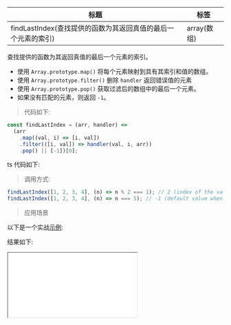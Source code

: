 | 标题                                                          | 标签        |
| ------------------------------------------------------------- | ----------- |
| findLastIndex(查找提供的函数为其返回真值的最后一个元素的索引) | array(数组) |

查找提供的函数为其返回真值的最后一个元素的索引。

- 使用 `Array.prototype.map()` 将每个元素映射到具有其索引和值的数组。
- 使用 `Array.prototype.filter()` 删除 `handler` 返回错误值的元素
- 使用 `Array.prototype.pop()` 获取过滤后的数组中的最后一个元素。
- 如果没有匹配的元素，则返回 `-1`。

> 代码如下:

```js
const findLastIndex = (arr, handler) =>
  (arr
    .map((val, i) => [i, val])
    .filter(([i, val]) => handler(val, i, arr))
    .pop() || [-1])[0];
```

ts 代码如下:

<div class="code-editor" data-url="codes/javascript/ts/find-last-index.ts" data-language="typescript"></div>

> 调用方式:

```js
findLastIndex([1, 2, 3, 4], (n) => n % 2 === 1); // 2 (index of the value 3)
findLastIndex([1, 2, 3, 4], (n) => n === 5); // -1 (default value when not found)
```

> 应用场景

以下是一个实战<a href="codes/javascript/html/find-last-index.html" target="_blank" rel="noopener noreferrer">示例</a>:

<div class="code-editor" data-url="codes/javascript/html/find-last-index.html" data-language="html"></div>

结果如下:

<iframe src="codes/javascript/html/find-last-index.html"></iframe>
